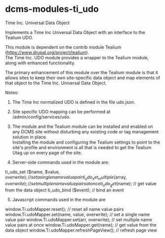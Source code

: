 # dcms-modules-ti_udo

Time Inc. Universal Data Object

Implements a Time Inc Universal Data Object with an interface to the Tealium UDO.

This module is dependent on the contrib module Tealium (https://www.drupal.org/project/tealium).  
The Time Inc. UDO module provides a wrapper to the Tealium module, along with enhanced functionality.    

The primary enhancement of this module over the Tealium module is that it allows sites to 
keep their own site-specific data object and map elements of that object to the 
Time Inc. Universal Data Object.

Notes:

1)  The Time Inc normalized UDO is defined in the file udo.json.    

2)  Site specific UDO mapping can be performed at /admin/config/services/udo.   

3)  The module and the Tealium module can be installed and enabled on any DCMS 
site without disturbing any existing code or tag management solution in place.  
Installing the module and configuring the Tealium settings to point to the 
site's profile and environment is all that is needed to get the 
Tealium Utag up on every page of the site.

4)  Server-side commands used in the module are:

ti_udo_set ($name, $value, $overwrite);   // set a single name value pair
ti_udo_set_multiple ($array, $overwrite);  // set multiple name value pairs at once
ti_udo_get ($name);  // get value from the data object
ti_udo_bind ($event);  // bind an event

5)  Javascript commands used in the module are

window.Ti.udoMapper.reset();  // reset all name value pairs
window.Ti.udoMapper.set(name, value, overwrite);  // set a single name value pair
window.Ti.udoMapper.set(arr, overwrite); // set multiple name value pairs at once
window.Ti.udoMapper.get(name);  // get value from the data object
window.Ti.udoMapper.refreshPageView(); // refresh page view